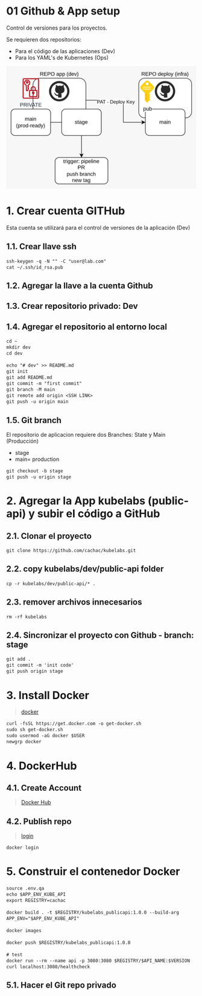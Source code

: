 
# 01 Github & App setup <!-- omit in toc -->
Control de versiones para los proyectos.

Se requieren dos repositorios:

- Para el código de las aplicaciones (Dev)
- Para los YAML's de Kubernetes (Ops)


![git repos](./assets/img/git.jpeg)

# 1. Crear cuenta GITHub
Esta cuenta se utilizará para el control de versiones de la aplicación (Dev)
## 1.1. Crear llave ssh
```vim
ssh-keygen -q -N "" -C "user@lab.com"
cat ~/.ssh/id_rsa.pub
```
## 1.2. Agregar la llave a la cuenta Github

## 1.3. Crear repositorio privado: Dev
## 1.4. Agregar el repositorio al entorno local
```vim
cd ~
mkdir dev
cd dev

echo "# dev" >> README.md
git init
git add README.md
git commit -m "first commit"
git branch -M main
git remote add origin <SSH LINK>
git push -u origin main
```

## 1.5. Git branch
El repositorio de aplicacion requiere dos Branches: State y Main (Producción)

- stage
- main= production

```vim
git checkout -b stage
git push -u origin stage
```

# 2. Agregar la App kubelabs (public-api) y subir el código a GitHub
## 2.1. Clonar el proyecto
```
git clone https://github.com/cachac/kubelabs.git
```

## 2.2. copy kubelabs/dev/public-api folder
```vim
cp -r kubelabs/dev/public-api/* .
```
## 2.3. remover archivos innecesarios
```
rm -rf kubelabs
```

## 2.4. Sincronizar el proyecto con Github - branch: stage
```vim
git add .
git commit -m 'init code'
git push origin stage
```

# 3. Install Docker
> [docker](https://docs.docker.com/engine/install/ubuntu/)
```vim
curl -fsSL https://get.docker.com -o get-docker.sh
sudo sh get-docker.sh
sudo usermod -aG docker $USER
newgrp docker
```


# 4. DockerHub
## 4.1. Create Account
> [Docker Hub](https://hub.docker.com/)
## 4.2. Publish repo
> [login](https://docs.docker.com/engine/reference/commandline/login/)
```vim
docker login
```

# 5. Construir el contenedor Docker
```vim
source .env.qa
echo $APP_ENV_KUBE_API
export REGISTRY=cachac

docker build . -t $REGISTRY/kubelabs_publicapi:1.0.0 --build-arg APP_ENV="$APP_ENV_KUBE_API"

docker images

docker push $REGISTRY/kubelabs_publicapi:1.0.0

# test
docker run --rm --name api -p 3080:3080 $REGISTRY/$API_NAME:$VERSION
curl localhost:3080/healthcheck
```


## 5.1. Hacer el Git repo privado
